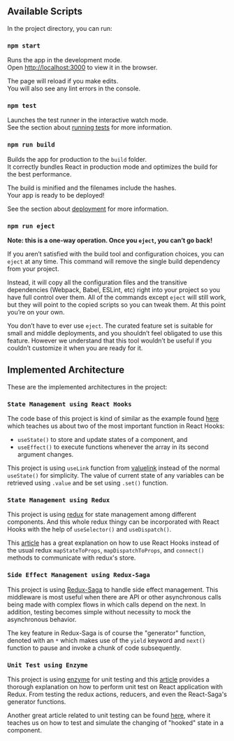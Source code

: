 ## Available Scripts

In the project directory, you can run:

### `npm start`

Runs the app in the development mode.<br />
Open [http://localhost:3000](http://localhost:3000) to view it in the browser.

The page will reload if you make edits.<br />
You will also see any lint errors in the console.

### `npm test`

Launches the test runner in the interactive watch mode.<br />
See the section about [running tests](https://facebook.github.io/create-react-app/docs/running-tests) for more information.

### `npm run build`

Builds the app for production to the `build` folder.<br />
It correctly bundles React in production mode and optimizes the build for the best performance.

The build is minified and the filenames include the hashes.<br />
Your app is ready to be deployed!

See the section about [deployment](https://facebook.github.io/create-react-app/docs/deployment) for more information.

### `npm run eject`

**Note: this is a one-way operation. Once you `eject`, you can’t go back!**

If you aren’t satisfied with the build tool and configuration choices, you can `eject` at any time. This command will remove the single build dependency from your project.

Instead, it will copy all the configuration files and the transitive dependencies (Webpack, Babel, ESLint, etc) right into your project so you have full control over them. All of the commands except `eject` will still work, but they will point to the copied scripts so you can tweak them. At this point you’re on your own.

You don’t have to ever use `eject`. The curated feature set is suitable for small and middle deployments, and you shouldn’t feel obligated to use this feature. However we understand that this tool wouldn’t be useful if you couldn’t customize it when you are ready for it.

## Implemented Architecture

These are the implemented architectures in the project:

### `State Management using React Hooks`

The code base of this project is kind of similar as the example found [here](https://itnext.io/essential-react-hooks-design-patterns-a04309cc0404) which teaches us about two of the most important function in React Hooks:
- `useState()` to store and update states of a component, and
- `useEffect()` to execute functions whenever the array in its second argument changes.

This project is using `useLink` function from [valuelink](https://www.npmjs.com/package/valuelink) instead of the normal `useState()` for simplicity. The value of current state of any variables can be retrieved using `.value` and be set using `.set()` function.

### `State Management using Redux`

This project is using [redux](https://redux.js.org) for state management among different components. And this whole redux thingy can be incorporated with React Hooks with the help of `useSelector()` and `useDispatch()`.

This [article](https://blog.jakoblind.no/react-redux-hooks) has a great explanation on how to use React Hooks instead of the usual redux `mapStateToProps`, `mapDispatchToProps`, and `connect()` methods to communicate with redux's store.

### `Side Effect Management using Redux-Saga`

This project is using [Redux-Saga](https://redux-saga.js.org) to handle side effect management. This middleware is most useful when there are API or other asynchronous calls being made with complex flows in which calls depend on the next. In addition, testing becomes simple without necessity to mock the asynchronous behavior.

The key feature in Redux-Saga is of course the "generator" function, denoted with an `*` which makes use of the `yield` keyword and `next()` function to pause and invoke a chunk of code subsequently.

### `Unit Test using Enzyme`

This project is using [enzyme](https://airbnb.io/enzyme) for unit testing and this [article](https://medium.com/@lavitr01051977/jest-test-example-8a434db44e33) provides a thorough explanation on how to perform unit test on React application with Redux. From testing the redux actions, reducers, and even the React-Saga's generator functions.

Another great article related to unit testing can be found [here](https://dev.to/theactualgivens/testing-react-hook-state-changes-2oga), where it teaches us on how to test and simulate the changing of "hooked" state in a component.